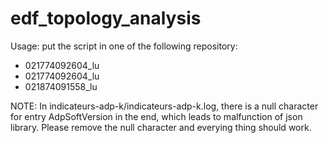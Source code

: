 # edf_topology_analysis

Usage:
put the script in one of the following repository:
  - 021774092604_lu
  - 021774092604_lu
  - 021874091558_lu

NOTE:
In indicateurs-adp-k/indicateurs-adp-k.log, there is a null character for entry AdpSoftVersion in the end, which leads to malfunction of json library. Please remove the null character and everying thing should work.
